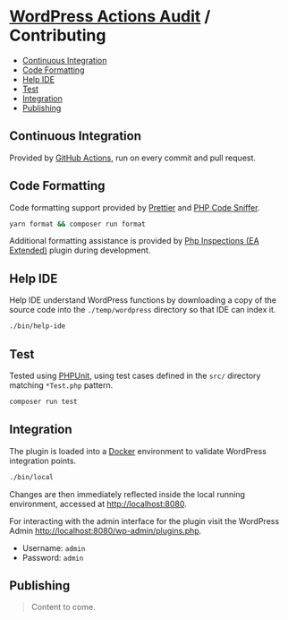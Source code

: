 # [WordPress Actions Audit](./README.md) / Contributing

-   [Continuous Integration](#continuous-integration)
-   [Code Formatting](#code-formatting)
-   [Help IDE](#help-ide)
-   [Test](#test)
-   [Integration](#integration)
-   [Publishing](#publishing)

## Continuous Integration

Provided by [GitHub Actions](https://github.com/dbtedman/wordpress-actions-audit/actions?workflow=Test), run on every commit and pull request.

## Code Formatting

Code formatting support provided by [Prettier](https://prettier.io/) and [PHP Code Sniffer](https://github.com/squizlabs/PHP_CodeSniffer).

```bash
yarn format && composer run format
```

Additional formatting assistance is provided by [Php Inspections ​(EA Extended)​](https://plugins.jetbrains.com/plugin/7622-php-inspections-ea-extended-) plugin during development.

## Help IDE

Help IDE understand WordPress functions by downloading a copy of the source code into the `./temp/wordpress` directory so that IDE can index it.

```bash
./bin/help-ide
```

## Test

Tested using [PHPUnit](https://phpunit.de/), using test cases defined in the `src/` directory matching `*Test.php` pattern.

```bash
composer run test
```

## Integration

The plugin is loaded into a [Docker](https://www.docker.com/) environment to validate WordPress integration points.

```bash
./bin/local
```

Changes are then immediately reflected inside the local running environment, accessed at [http://localhost:8080](http://localhost:8080).

For interacting with the admin interface for the plugin visit the WordPress Admin [http://localhost:8080/wp-admin/plugins.php](http://localhost:8080/wp-admin/plugins.php).

-   Username: `admin`
-   Password: `admin`

## Publishing

> Content to come.
